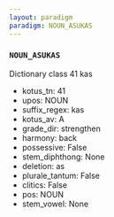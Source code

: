 ```yaml
---
layout: paradigm
paradigm: NOUN_ASUKAS
---
```

### ` NOUN_ASUKAS `

Dictionary class 41 kas
* kotus_tn: 41
* upos: NOUN
* suffix_regex: kas
* kotus_av: A
* grade_dir: strengthen
* harmony: back
* possessive: False
* stem_diphthong: None
* deletion: as
* plurale_tantum: False
* clitics: False
* pos: NOUN
* stem_vowel: None
